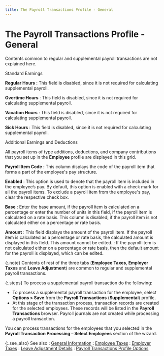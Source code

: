 ```yaml
---
title: The Payroll Transactions Profile - General
---
```


# The Payroll Transactions Profile - General


Contents common to regular and supplemental payroll transactions are  not explained here.


Standard Earnings


**Regular Hours**
: This field is disabled, since it is not required  for calculating supplemental payroll.


**Overtime Hours**
: This field is disabled, since it is not required  for calculating supplemental payroll.


**Vacation Hours**
: This field is disabled, since it is not required  for calculating supplemental payroll.


**Sick Hours**
: This field is disabled, since it is not required  for calculating supplemental payroll.


Additional Earnings and Deductions


All payroll items of type additions, deductions, and company contributions  that you set up in the **Employee**  profile are displayed in this grid.


**Payroll Item Code**
: This column displays the code of the payroll item  that forms a part of the employee's pay structure.


**Enabled**
: This option is used to denote that the payroll item  is included in the employee’s pay. By default, this option is enabled  with a check mark for all the payroll items. To exclude a payroll item  from the employee's pay, clear the respective check box.


**Base**
: Enter the base amount, if the payroll item is calculated  on a percentage or enter the number of units in this field, if the payroll  item is calculated on a rate basis. This column is disabled, if the payroll  item is not calculated either on a percentage or rate basis.


**Amount**
: This field displays the amount of the payroll item.  If the payroll item is calculated as a percentage or rate basis, the calculated  amount is displayed in this field. This amount cannot be edited.
: If the payroll item is not calculated either on  a percentage or rate basis, then the default amount for the payroll is  displayed, which can be edited.


{:.note}
Contents of rest of the three tabs (**Employee Taxes**, **Employer 
 Taxes** and **Leave Adjustment**)  are common to regular and supplemental payroll transactions.


{:.steps}
To process a supplemental payroll transaction  do the following:

- To process  a supplemental payroll transaction for the employee, select **Options 
 &gt; Save** from the **Payroll Transactions**  (**Supplemental**) profile.
- At this stage  of the transaction process, transaction records are created for the selected  employees. These records will be listed in the **Payroll 
 Transactions** browser. Payroll journals are not created while processing  a payroll transaction.



You can process transactions for the employees that you selected in  the **Payroll Transaction Processing – 
 Select Employees** section of the wizard.


{:.see_also}
See also
: [General Information]({{site.prl_baseurl}}/payroll-process/transaction-details/general_informationptp.html)
: [Employee Taxes]({{site.prl_baseurl}}/payroll-process/transaction-details/employee_taxes.html)
: [Employer Taxes]({{site.prl_baseurl}}/payroll-process/transaction-details/employer_taxes.html)
: [Leave Adjustment  Details]({{site.prl_baseurl}}/payroll-process/transaction-details/leave_adjustment_details.html)
: [Payroll  Transactions Profile Options]({{site.prl_baseurl}}/payroll-process/transactions-profile-options/options_available_with_payroll_transactions_profile.html)
